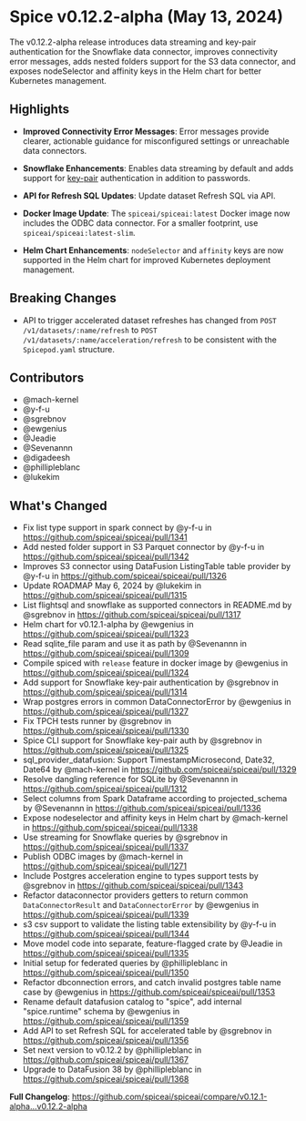 # Spice v0.12.2-alpha (May 13, 2024)

The v0.12.2-alpha release introduces data streaming and key-pair authentication for the Snowflake data connector, improves connectivity error messages, adds nested folders support for the S3 data connector, and exposes nodeSelector and affinity keys in the Helm chart for better Kubernetes management.

## Highlights

- **Improved Connectivity Error Messages**: Error messages provide clearer, actionable guidance for misconfigured settings or unreachable data connectors.

- **Snowflake Enhancements**: Enables data streaming by default and adds support for [key-pair](https://docs.snowflake.com/en/user-guide/key-pair-auth) authentication in addition to passwords.

- **API for Refresh SQL Updates**: Update dataset Refresh SQL via API.

- **Docker Image Update**: The `spiceai/spiceai:latest` Docker image now includes the ODBC data connector. For a smaller footprint, use `spiceai/spiceai:latest-slim`.

- **Helm Chart Enhancements**: `nodeSelector` and `affinity` keys are now supported in the Helm chart for improved Kubernetes deployment management.

## Breaking Changes

- API to trigger accelerated dataset refreshes has changed from `POST /v1/datasets/:name/refresh` to `POST /v1/datasets/:name/acceleration/refresh` to be consistent with the `Spicepod.yaml` structure.

## Contributors

- @mach-kernel
- @y-f-u
- @sgrebnov
- @ewgenius
- @Jeadie
- @Sevenannn
- @digadeesh
- @phillipleblanc
- @lukekim

## What's Changed

- Fix list type support in spark connect by @y-f-u in https://github.com/spiceai/spiceai/pull/1341
- Add nested folder support in S3 Parquet connector by @y-f-u in https://github.com/spiceai/spiceai/pull/1342
- Improves S3 connector using DataFusion ListingTable table provider by @y-f-u in https://github.com/spiceai/spiceai/pull/1326
- Update ROADMAP May 6, 2024 by @lukekim in https://github.com/spiceai/spiceai/pull/1315
- List flightsql and snowflake as supported connectors in README.md by @sgrebnov in https://github.com/spiceai/spiceai/pull/1317
- Helm chart for v0.12.1-alpha by @ewgenius in https://github.com/spiceai/spiceai/pull/1323
- Read sqlite_file param and use it as path by @Sevenannn in https://github.com/spiceai/spiceai/pull/1309
- Compile spiced with `release` feature in docker image by @ewgenius in https://github.com/spiceai/spiceai/pull/1324
- Add support for Snowflake key-pair authentication by @sgrebnov in https://github.com/spiceai/spiceai/pull/1314
- Wrap postgres errors in common DataConnectorError by @ewgenius in https://github.com/spiceai/spiceai/pull/1327
- Fix TPCH tests runner by @sgrebnov in https://github.com/spiceai/spiceai/pull/1330
- Spice CLI support for Snowflake key-pair auth by @sgrebnov in https://github.com/spiceai/spiceai/pull/1325
- sql_provider_datafusion: Support TimestampMicrosecond, Date32, Date64 by @mach-kernel in https://github.com/spiceai/spiceai/pull/1329
- Resolve dangling reference for SQLite by @Sevenannn in https://github.com/spiceai/spiceai/pull/1312
- Select columns from Spark Dataframe according to projected_schema by @Sevenannn in https://github.com/spiceai/spiceai/pull/1336
- Expose nodeselector and affinity keys in Helm chart by @mach-kernel in https://github.com/spiceai/spiceai/pull/1338
- Use streaming for Snowflake queries by @sgrebnov in https://github.com/spiceai/spiceai/pull/1337
- Publish ODBC images by @mach-kernel in https://github.com/spiceai/spiceai/pull/1271
- Include Postgres acceleration engine to types support tests by @sgrebnov in https://github.com/spiceai/spiceai/pull/1343
- Refactor dataconnector providers getters to return common `DataConnectorResult` and `DataConnectorError` by @ewgenius in https://github.com/spiceai/spiceai/pull/1339
- s3 csv support to validate the listing table extensibility by @y-f-u in https://github.com/spiceai/spiceai/pull/1344
- Move model code into separate, feature-flagged crate by @Jeadie in https://github.com/spiceai/spiceai/pull/1335
- Initial setup for federated queries by @phillipleblanc in https://github.com/spiceai/spiceai/pull/1350
- Refactor dbconnection errors, and catch invalid postgres table name case by @ewgenius in https://github.com/spiceai/spiceai/pull/1353
- Rename default datafusion catalog to "spice", add internal "spice.runtime" schema by @ewgenius in https://github.com/spiceai/spiceai/pull/1359
- Add API to set Refresh SQL for accelerated table by @sgrebnov in https://github.com/spiceai/spiceai/pull/1356
- Set next version to v0.12.2 by @phillipleblanc in https://github.com/spiceai/spiceai/pull/1367
- Upgrade to DataFusion 38 by @phillipleblanc in https://github.com/spiceai/spiceai/pull/1368

**Full Changelog**: https://github.com/spiceai/spiceai/compare/v0.12.1-alpha...v0.12.2-alpha
